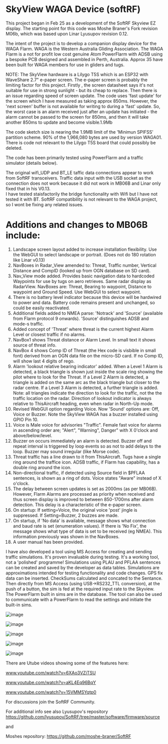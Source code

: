 # SkyView WAGA Device (softRF)

This project began in Feb 25 as a development of the SoftRF Skyview EZ display. The starting point for this code was Moshe Braner's Fork revision M06b, which was based upon Linar Lyusupov revision 0.12.

The intent of the project is to develop a companion display device for the WAGA Flarm.  WAGA is the Western Australia Gliding Association.  The WAGA Flarm is a not for profit low cost genuine Atom PowerFlarm with ADSB using a bespoke PCB designed and assembled in Perth, Australia.  Approx 35 have been built for WAGA members for use in gliders and tugs.

NOTE:  The SkyView hardware is a Lilygo T5S which is an ESP32 with WaveShare 2.7" e-paper screen.  The e-paper screen is probably the limiting factor for this project.  Firstly , the screen datasheet says it's not suitable for use in strong sunlight - but its cheap to replace.  Then there is an issue regarding speed of screen update.  The code uses 'fast update' for the screen which I have measured as taking approx 850ms. However, the 'next screen' buffer is not available for writing to during a 'fast' update.  So, the worst case is an alarm received just after an update has initiated - the alarm cannot be passed to the screen for 850ms, and then it will take another 850ms to update and become visible.1.9Mb 

The code sketch size is nearing the 1.9MB limit of the 'Minimun SPIFSS' partition scheme.  90% of the 1,966,080 bytes are used by version WAGA01.  There is code not relevant to the Lilygo T5S board that could possibly be deleted.

The code has been primarily tested using PowerFlarm and a traffic simulator (details below). 

The original wifi_UDP and BT_LE taffic data connections appear to work from SoftRF transceivers.  Traffic data input with the USB socket as the connection does not work because it did not work in MB06B and Linar only fixed that in his V0.13.  
I have tested staisfactorily the bridge functionality with Wifi but I have not tested it with BT. SoftRF compatibility is not relevant to the WAGA project, so I wont be fixing any related issues.

Additions and changes to MB06B include:
======================================
1.  Landscape screen layout added to increase installation flexibility.  Use the WebGUI to select landscape or portrait.  (Does not do 180 rotation like Linar v0.13)
2.  NavBoxes in Radar_View amended to:  Threat, Traffic number, Vertical Distance and CompID (looked up from OGN database on SD card).
3.  Nav_View mode added.  Provides basic navigation data to hardcoded Waypoints for use by tugs on aero retrieves. Same radar display
  as RadarView.  NavBoxes are: Threat, Bearing to waypoint, Distance to waypoint and Ground Speed. Use WebGUI to select waypoint.
4.  There is no battery level indicator because this device will be hardwired to power and data.  Battery code remains present and unchanged, so could be easily reactivated.
5.  Additional fields added to NMEA parse: 'Notrack' and 'Source' (available from Flarm protocol 9 onwards). 'Source' distinguishes ADSB and mode-s traffic.
6.  Added concept of 'Threat' where threat is the current highest Alarm Level or closest traffic if no alarms.
7.  NavBox1 shows Threat distance or Alarm Level. In small text it shows source of threat info.
8.  NavBox 4 shows Comp ID of Threat (the Hex code is visbible in small font) derived from an OGN data file on the micro-SD card.  If no Comp ID, will show last 4 digits of rego. 
9.  Alarm 'lookout relative bearing indicator' added.  When a Level 1 Alarm is detected, a black triangle is shown just inside the scale ring showing the pilot where
   to look for the Threat. If a Level 2 Alarm is detected, a triangle is added on the same arc as the black triangle but closer to the radar centre.
  If a Level 3 Alarm is detected, a further triangle is added.  Note: all triangles indicate the direction to look for the traffic, not the the traffic location on
  the radar.  Direction of lookout indicator is always relative to ThisAircraft heading, even when radar in North-Up mode.
10. Revised WebGUI option regarding Voice.  Now 'Sound' options are:  Off, Voice or Buzzer.  Note the SkyView WAGA has a buzzer installed using GPIO Pin 10.
11. Voice is Male voice for advisories "Traffic".  Female fast voice for alarms in ascending order are; "Alert", "Warning", Danger" with X 0'clock and above/below/level.
12. Buzzer on occurs immediately an alarm is detected. Buzzer off and repeat interval is triggered by loop events so as not to add delays to the loop. Buzzer may sound irregular (like Morse code).
13. Threat traffic has a line drawn to it from ThisAircraft.  Tugs have a single ring around the traffice icon. ADSB traffic, if Flarm has capability, has a double ring around the icon.
14. Non-directional traffic, if detected using Source field in $PFLAA sentences, is shown as a ring of dots. Voice states "Aware" instead of X o'clock.
15. The delay between screen updates is set as 2000ms (as per MB06B).  However, Flarm Alarms are processed as priority when received and thus screen display is improved to
    between 850-1700ms after alarm detection.  This delay is a characteristic of the e-paper screen.
16.  On startup:  If setting=Voice, the original voice 'post' jingle is suppressed.  If Setting=Buzzer, 2 buzzes are made.
17.  On startup, if 'No data' is available, message shows what connection and baud rate is set (enumeration values).  If there is 'No Fix', the message shows what type of data is set to be received (eg NMEA).
    This information previously was shown in the NavBoxes.
19.  A user manual has been provided.

I have also developed a tool using MS Access for creating and sending traffic simulations.  It's proven invaluable during testing.  It's a working tool, not a 'polished' programme!
Simulations using PLAU and PFLAA sentences can be created and saved by the developer as data tables.  Simulations are approximations intended for testing functionality and code changes.
GPS fix data can be inserted.  CheckSums calculated and concated to the Sentance.
Then directly from MS Access (using USB->RS232_TTL conversion), at the push of a button, the sim is fed at the required input rate to the Skyview.
The PowerFlarm built in sims are in the database.
The tool can also be used to communicate with a PowerFlarm to read the settings and initiate the built-in sims. 

![image](https://github.com/user-attachments/assets/d60e1500-8a59-4c47-92f7-ea86ffdb929e)

![image](https://github.com/user-attachments/assets/a36aabe8-a0b7-445a-a084-25a9363579ed)

![image](https://github.com/user-attachments/assets/0452630e-c46c-42e8-9fae-4a9853a871e2)

![image](https://github.com/user-attachments/assets/88cc1f16-41d7-473b-bf7f-df6781b72471)

![image](https://github.com/user-attachments/assets/a5d38270-ffc8-4bcc-a441-61fc425fd417)

There are Utube videos showing some of the features here:

www.youtube.com/watch?v=6XAo3VZiTSU

www.youtube.com/watch?v=aKL4Eq96BqY

www.youtube.com/watch?v=15VMMSYqtp0

For discussions join the SoftRF Community.

For additional info see also Lyusupov's repository   https://github.com/lyusupov/SoftRF/tree/master/software/firmware/source

and 

Moshes repository:   https://github.com/moshe-braner/SoftRF

